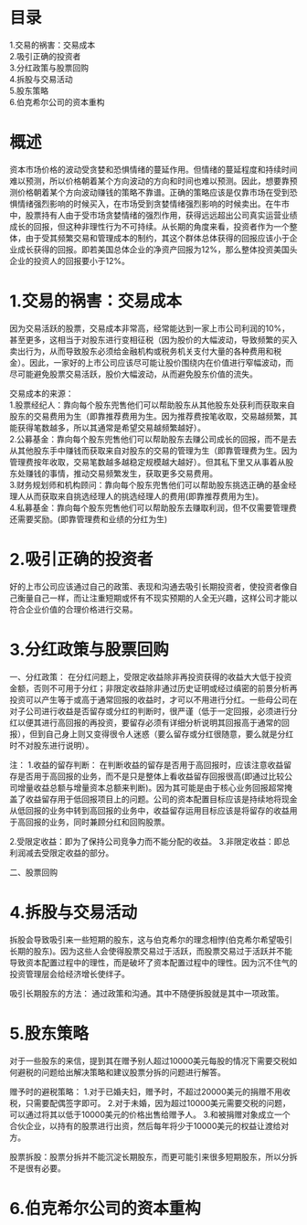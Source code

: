 # 目录
1.交易的祸害：交易成本    
2.吸引正确的投资者     
3.分红政策与股票回购    
4.拆股与交易活动    
5.股东策略    
6.伯克希尔公司的资本重构     

# 概述
资本市场价格的波动受贪婪和恐惧情绪的蔓延作用。但情绪的蔓延程度和持续时间难以预测，所以价格朝着某个方向波动的方向和时间也难以预测。因此，想要靠预测价格朝着某个方向波动赚钱的策略不靠谱。正确的策略应该是仅靠市场在受到恐惧情绪强烈影响的时候买入，在市场受到贪婪情绪强烈影响的时候卖出。在牛市中，股票持有人由于受市场贪婪情绪的强烈作用，获得远远超出公司真实运营业绩成长的回报，但这种非理性行为不可持续。从长期的角度来看，投资者作为一个整体，由于受其频繁交易和管理成本的制约，其这个群体总体获得的回报应该小于企业成长获得的回报。即若美国总体企业的净资产回报为12%，那么整体投资美国头企业的投资人的回报要小于12%。

# 1.交易的祸害：交易成本
因为交易活跃的股票，交易成本非常高，经常能达到一家上市公司利润的10%，甚至更多，这相当于对股东进行变相征税（因为股价的大幅波动，导致频繁的买入卖出行为，从而导致股东必须给金融机构或税务机关支付大量的各种费用和税金）。因此，一家好的上市公司应该尽可能让股价围绕内在价值进行窄幅波动，而尽可能避免股票交易活跃，股价大幅波动，从而避免股东价值的流失。

交易成本的来源：    
1.股票经纪人：靠向每个股东兜售他们可以帮助股东从其他股东处获利而获取来自股东的交易费用为生（即靠推荐费用为生。因为推荐费按笔收取，交易越频繁，其能获得笔数越多，所以其通常是希望交易越频繁越好）。    
2.公募基金：靠向每个股东兜售他们可以帮助股东去赚公司成长的回报，而不是去从其他股东手中赚钱而获取来自对股东的交易的管理为生（即靠管理费为生。因为管理费按年收取，交易笔数越多越稳定规模越大越好）。但其私下里又从事着从股东处赚钱的事情，推动交易频繁发生，获取更多交易费用。    
3.财务规划师和机构顾问：靠向每个股东兜售他们可以帮助股东挑选正确的基金经理人从而获取来自挑选经理人的挑选经理人的费用(即靠推荐费用为生)。    
4.私募基金：靠向每个股东兜售他们可以帮助股东去赚取利润，但不仅需要管理费还需要奖励。(即靠管理费和业绩的分红为生)     

# 2.吸引正确的投资者
好的上市公司应该通过自己的政策、表现和沟通去吸引长期投资者，使投资者像自己衡量自己一样，而让注重短期或怀有不现实预期的人全无兴趣，这样公司才能以符合企业价值的合理价格进行交易。

# 3.分红政策与股票回购
一、分红政策：
在分红问题上，受限定收益除非再投资获得的收益大大低于投资金额，否则不可用于分红；非限定收益除非通过历史证明或经过缜密的前景分析再投资可以产生等于或高于通常回报的收益时，才可以不用进行分红。一些母公司在对子公司进行收益是否留存或分红的判断时，很严谨（低于一定回报，必须进行分红以便其进行高回报的再投资，要留存必须有详细分析说明其回报高于通常的回报），但到自己身上则又变得很令人迷惑（要么留存或分红很随意，要么就是分红时不对股东进行说明）。

注：
1.收益的留存判断：
在判断收益的留存是否用于高回报时，应该注意收益留存是否用于高回报的业务，而不是只是整体上看收益留存回报很高(即通过比较公司增量收益总额与增量资本总额来判断)。因为其可能是由于核心业务回报超常掩盖了收益留存用于低回报项目上的问题。公司的资本配置目标应该是持续地将现金从低回报的业务中转到高回报的业务中，收益留存运用目标应该是将留存的收益用于高回报的业务，同时兼顾分红和回购股票。

2.受限定收益：即为了保持公司竞争力而不能分配的收益。
3.非限定收益：即总利润减去受限定收益的部分。

二、股票回购


# 4.拆股与交易活动
拆股会导致吸引来一些短期的股东，这与伯克希尔的理念相悖(伯克希尔希望吸引长期的股东)。因为这些人会使得股票交易过于活跃，而股票交易过于活跃并不能导致资本配置过程中的理性，而是破坏了资本配置过程中的理性。因为沉不住气的投资管理层会给经济增长使绊子。

吸引长期股东的方法：
通过政策和沟通。其中不随便拆股就是其中一项政策。

# 5.股东策略
对于一些股东的来信，提到其在赠予别人超过10000美元每股的情况下需要交税如何避税的问题给出解决策略和建议股票分拆的问题进行解答。

赠予时的避税策略：
1.对于已婚夫妇，赠予时，不超过20000美元的捐赠不用收税，只需要配偶签字即可。
2.对于未婚，因为超过10000美元需要交税的问题，可以通过将其以低于10000美元的价格出售给赠予人。
3.和被捐赠对象成立一个合伙企业，以持有的股票进行出资，然后每年将少于10000美元的权益让渡给对方。

股票拆股：股票分拆并不能沉淀长期股东，而更可能引来很多短期股东，所以分拆不是很有必要。

# 6.伯克希尔公司的资本重构
